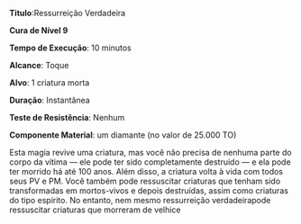 **Titulo**:Ressurreição Verdadeira

**Cura de Nível 9**

**Tempo de Execução**: 10 minutos

**Alcance**: Toque

**Alvo**: 1 criatura morta

**Duração**: Instantânea

**Teste de Resistência**: Nenhum

**Componente Material**: um diamante (no valor de 25.000 TO)


Esta magia revive uma criatura, mas você não precisa de nenhuma parte do corpo da vítima — ele pode ter sido completamente destruído — e ela pode ter morrido há até 100 anos.
Além disso, a criatura volta à vida com todos seus PV e PM.
Você também pode ressuscitar criaturas que tenham sido transformadas em mortos-vivos e depois destruídas, assim como criaturas do tipo espírito. 
No entanto, nem mesmo ressurreição verdadeirapode ressuscitar criaturas que morreram de velhice
